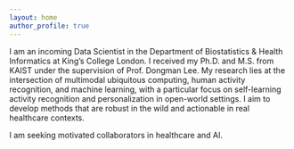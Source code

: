 ```yaml
---
layout: home
author_profile: true
---
```


I am an incoming Data Scientist in the Department of Biostatistics & Health Informatics at King’s College London. I received my Ph.D. and M.S. from KAIST under the supervision of Prof. Dongman Lee. 
My research lies at the intersection of multimodal ubiquitous computing, human activity recognition, and machine learning, with a particular focus on self-learning activity recognition and personalization in open-world settings. 
I aim to develop methods that are robust in the wild and actionable in real healthcare contexts. 

I am seeking motivated collaborators in healthcare and AI.
